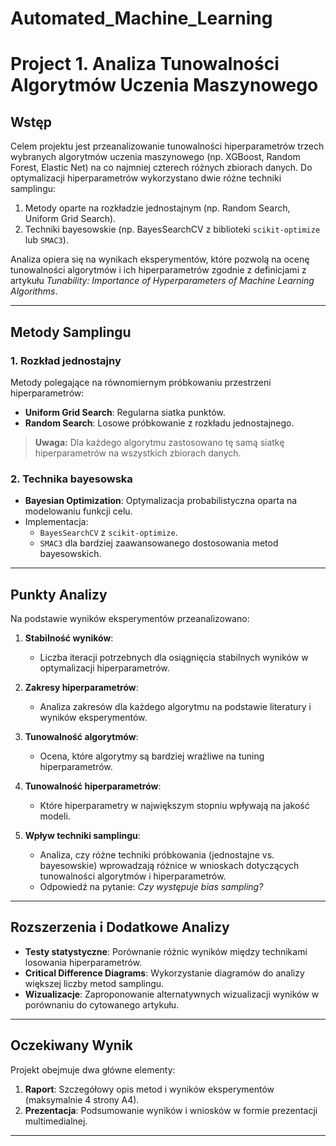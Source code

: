 # Automated_Machine_Learning

# Project 1. Analiza Tunowalności Algorytmów Uczenia Maszynowego

## Wstęp
Celem projektu jest przeanalizowanie tunowalności hiperparametrów trzech wybranych algorytmów uczenia maszynowego (np. XGBoost, Random Forest, Elastic Net) na co najmniej czterech różnych zbiorach danych. Do optymalizacji hiperparametrów wykorzystano dwie różne techniki samplingu:  
1. Metody oparte na rozkładzie jednostajnym (np. Random Search, Uniform Grid Search).  
2. Techniki bayesowskie (np. BayesSearchCV z biblioteki `scikit-optimize` lub `SMAC3`).

Analiza opiera się na wynikach eksperymentów, które pozwolą na ocenę tunowalności algorytmów i ich hiperparametrów zgodnie z definicjami z artykułu *Tunability: Importance of Hyperparameters of Machine Learning Algorithms*.

---

## Metody Samplingu

### 1. **Rozkład jednostajny**
Metody polegające na równomiernym próbkowaniu przestrzeni hiperparametrów:  
- **Uniform Grid Search**: Regularna siatka punktów.
- **Random Search**: Losowe próbkowanie z rozkładu jednostajnego.

> **Uwaga:** Dla każdego algorytmu zastosowano tę samą siatkę hiperparametrów na wszystkich zbiorach danych.

### 2. **Technika bayesowska**
- **Bayesian Optimization**: Optymalizacja probabilistyczna oparta na modelowaniu funkcji celu.  
- Implementacja:  
  - `BayesSearchCV` z `scikit-optimize`.
  - `SMAC3` dla bardziej zaawansowanego dostosowania metod bayesowskich.

---

## Punkty Analizy

Na podstawie wyników eksperymentów przeanalizowano:

1. **Stabilność wyników**:
   - Liczba iteracji potrzebnych dla osiągnięcia stabilnych wyników w optymalizacji hiperparametrów.

2. **Zakresy hiperparametrów**:
   - Analiza zakresów dla każdego algorytmu na podstawie literatury i wyników eksperymentów.

3. **Tunowalność algorytmów**:
   - Ocena, które algorytmy są bardziej wrażliwe na tuning hiperparametrów.

4. **Tunowalność hiperparametrów**:
   - Które hiperparametry w największym stopniu wpływają na jakość modeli.

5. **Wpływ techniki samplingu**:
   - Analiza, czy różne techniki próbkowania (jednostajne vs. bayesowskie) wprowadzają różnice w wnioskach dotyczących tunowalności algorytmów i hiperparametrów.
   - Odpowiedź na pytanie: *Czy występuje bias sampling?*

---

## Rozszerzenia i Dodatkowe Analizy

- **Testy statystyczne**: Porównanie różnic wyników między technikami losowania hiperparametrów.
- **Critical Difference Diagrams**: Wykorzystanie diagramów do analizy większej liczby metod samplingu.
- **Wizualizacje**: Zaproponowanie alternatywnych wizualizacji wyników w porównaniu do cytowanego artykułu.

---

## Oczekiwany Wynik

Projekt obejmuje dwa główne elementy:

1. **Raport**: Szczegółowy opis metod i wyników eksperymentów (maksymalnie 4 strony A4).  
2. **Prezentacja**: Podsumowanie wyników i wniosków w formie prezentacji multimedialnej.

---
